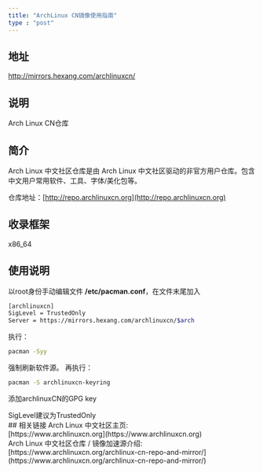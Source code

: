 ```yaml
---
title: "ArchLinux CN镜像使用指南"
type : "post"
---
```

## 地址
http://mirrors.hexang.com/archlinuxcn/
## 说明
Arch Linux CN仓库
## 简介
Arch Linux 中文社区仓库是由 Arch Linux 中文社区驱动的非官方用户仓库。包含中文用户常用软件、工具、字体/美化包等。

仓库地址：[http://repo.archlinuxcn.org](http://repo.archlinuxcn.org)
## 收录框架
x86_64
## 使用说明
以root身份手动编辑文件 **/etc/pacman.conf**，在文件末尾加入
```bash
[archlinuxcn]
SigLevel = TrustedOnly
Server = https://mirrors.hexang.com/archlinuxcn/$arch
```
执行：
```bash
pacman -Syy
```
强制刷新软件源。
再执行：
```bash
pacman -S archlinuxcn-keyring
```
添加archlinuxCN的GPG key
<div class="alert rounded-0 alert-info">
SigLevel建议为TrustedOnly
</div>
## 相关链接
Arch Linux 中文社区主页:</br>
[https://www.archlinuxcn.org](https://www.archlinuxcn.org)</br>
Arch Linux 中文社区仓库 / 镜像加速源介绍:</br>
[https://www.archlinuxcn.org/archlinux-cn-repo-and-mirror/](https://www.archlinuxcn.org/archlinux-cn-repo-and-mirror/)
